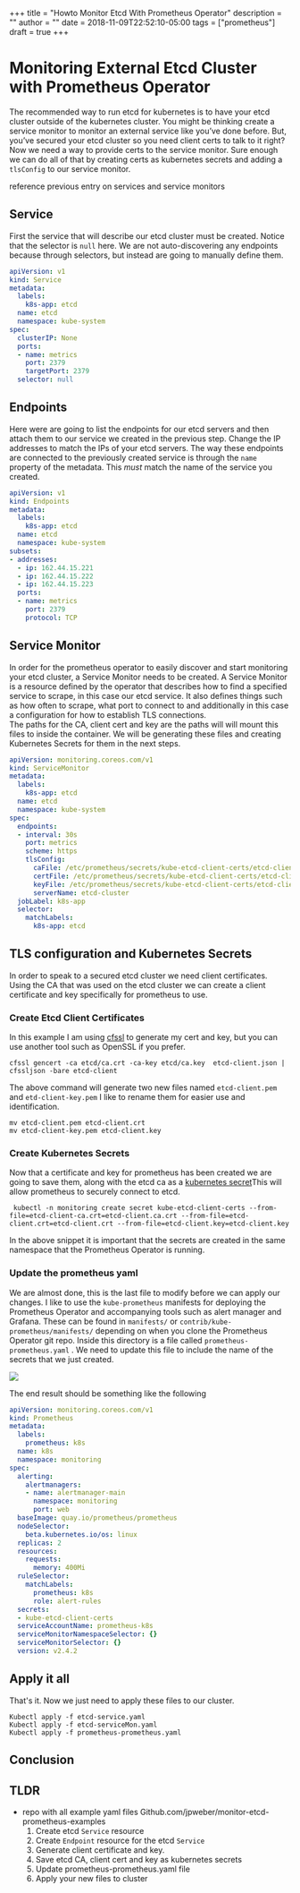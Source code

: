 +++
title = "Howto Monitor Etcd With Prometheus Operator"
description = ""
author = ""
date = 2018-11-09T22:52:10-05:00
tags = ["prometheus"]
draft = true
+++

# Monitoring External Etcd Cluster with Prometheus Operator

The recommended way to run etcd for kubernetes is to have your etcd cluster outside of the kubernetes cluster. You might be thinking create a service monitor to monitor an external service like you’ve done before. But, you’ve secured your etcd cluster so you need client certs to talk to it right? Now we need a way to provide certs to the service monitor.  Sure enough we can do all of that by creating certs as kubernetes secrets and adding a `tlsConfig` to our service monitor. 


reference previous entry on services and service monitors

## Service

First the service that will describe our etcd cluster must be created. Notice that the selector is `null` here. We are not auto-discovering any endpoints because through selectors, but instead are going to manually define them.

``` yaml
apiVersion: v1
kind: Service
metadata:
  labels:
    k8s-app: etcd
  name: etcd
  namespace: kube-system
spec:
  clusterIP: None
  ports:
  - name: metrics
    port: 2379
    targetPort: 2379
  selector: null
```

## Endpoints
Here were are going to list the endpoints for our etcd servers and then attach them to our service we created in the previous step.  Change the IP addresses to match the IPs of your etcd servers. The way these endpoints are connected to the previously created service is through the `name` property of the metadata. This _must_ match the name of the service you created. 

``` yaml
apiVersion: v1
kind: Endpoints
metadata:
  labels:
    k8s-app: etcd
  name: etcd
  namespace: kube-system
subsets:
- addresses:
  - ip: 162.44.15.221
  - ip: 162.44.15.222
  - ip: 162.44.15.223
  ports:
  - name: metrics
    port: 2379
    protocol: TCP
```

## Service Monitor

In order for the prometheus operator to easily discover and start monitoring your etcd cluster, a Service Monitor needs to be created. A Service Monitor is a resource defined by the operator that describes how to  find a specified service to scrape, in this case our etcd service. It also defines things such as how often to scrape, what port to connect to and additionally in this case a configuration for how to establish TLS connections.  
The paths for the CA, client cert and key are the paths will will mount this files to inside the container. We will be generating these files and creating Kubernetes Secrets for them in the next steps. 

``` yaml
apiVersion: monitoring.coreos.com/v1
kind: ServiceMonitor
metadata:
  labels:
    k8s-app: etcd
  name: etcd
  namespace: kube-system
spec:
  endpoints:
  - interval: 30s
    port: metrics
    scheme: https
    tlsConfig:
      caFile: /etc/prometheus/secrets/kube-etcd-client-certs/etcd-client-ca.crt
      certFile: /etc/prometheus/secrets/kube-etcd-client-certs/etcd-client.crt
      keyFile: /etc/prometheus/secrets/kube-etcd-client-certs/etcd-client.key
      serverName: etcd-cluster
  jobLabel: k8s-app
  selector:
    matchLabels:
      k8s-app: etcd
```

## TLS configuration and Kubernetes Secrets
In order to speak to a secured etcd cluster we need client certificates. Using the CA that was used on the etcd cluster we can create a  client certificate and key specifically for prometheus to use. 

### Create Etcd Client Certificates

In this example I am using [cfssl](https://github.com/cloudflare/cfssl) to generate my cert and key, but you can use another tool such as OpenSSL if you prefer. 

``` shell
cfssl gencert -ca etcd/ca.crt -ca-key etcd/ca.key  etcd-client.json | cfssljson -bare etcd-client
```

The above command will generate two new files named `etcd-client.pem` and `etd-client-key.pem`  I like to rename them for easier use and identification.

``` shell
mv etcd-client.pem etcd-client.crt
mv etcd-client-key.pem etcd-client.key
```

### Create Kubernetes  Secrets
Now that a certificate and key for prometheus has been created we are going to save them, along with the etcd ca as a [kubernetes secret](https://kubernetes.io/docs/concepts/configuration/secret/)This will allow prometheus  to securely connect to etcd. 

``` shell
 kubectl -n monitoring create secret kube-etcd-client-certs --from-file=etcd-client-ca.crt=etcd-client.ca.crt --from-file=etcd-client.crt=etcd-client.crt --from-file=etcd-client.key=etcd-client.key
```

In the above snippet it is important that the secrets are created in the same namespace that the Prometheus Operator is running. 

### Update the prometheus yaml
We are almost done, this is the last file to modify before we can apply our changes.  I like to use the `kube-prometheus` manifests for deploying the Prometheus Operator and accompanying tools such as alert manager and Grafana. These can be found in `manifests/` or `contrib/kube-prometheus/manifests/` depending on when you clone the Prometheus Operator git repo. Inside this directory is a file called `prometheus-prometheus.yaml` . We need to update this file to include the name of the secrets that we  just created.

![](/images/prom-secrets-diff.png)

The end result should be something like the following

``` yaml
apiVersion: monitoring.coreos.com/v1
kind: Prometheus
metadata:
  labels:
    prometheus: k8s
  name: k8s
  namespace: monitoring
spec:
  alerting:
    alertmanagers:
    - name: alertmanager-main
      namespace: monitoring
      port: web
  baseImage: quay.io/prometheus/prometheus
  nodeSelector:
    beta.kubernetes.io/os: linux
  replicas: 2
  resources:
    requests:
      memory: 400Mi
  ruleSelector:
    matchLabels:
      prometheus: k8s
      role: alert-rules
  secrets:
  - kube-etcd-client-certs
  serviceAccountName: prometheus-k8s
  serviceMonitorNamespaceSelector: {}
  serviceMonitorSelector: {}
  version: v2.4.2
```



## Apply it all
That's it. Now we just need to apply these files to our cluster.  

```shell
Kubectl apply -f etcd-service.yaml
Kubectl apply -f etcd-serviceMon.yaml
Kubectl apply -f prometheus-prometheus.yaml
```

## Conclusion

## TLDR

* repo with all example yaml files
  Github.com/jpweber/monitor-etcd-prometheus-examples
	1. Create etcd `Service` resource
	2. Create `Endpoint` resource for the etcd `Service`
	3. Generate client certificate and key.
	4. Save etcd CA, client cert and key as kubernetes secrets
	5. Update prometheus-prometheus.yaml file
	6. Apply your new files to cluster

